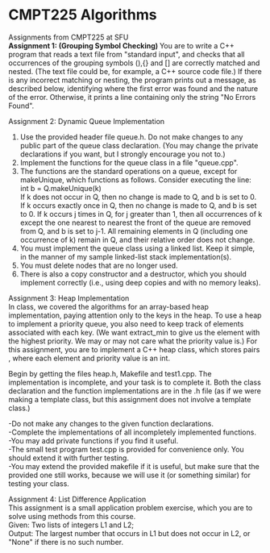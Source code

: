 # CMPT225 Algorithms
Assignments from CMPT225 at SFU    
<b>Assignment 1: (Grouping Symbol Checking)  </b>
You are to write a C++ program that reads a text file from "standard input", and checks that all occurrences of the grouping symbols (),{} and [] are correctly matched and nested. (The text file could be, for example, a C++ source code file.) If there is any incorrect matching or nesting, the program prints out a message, as described below, identifying where the first error was found and the nature of the error. Otherwise, it prints a line containing only the string "No Errors Found".
  
  
Assignment 2: Dynamic Queue Implementation  
1. Use the provided header file queue.h. Do not make changes to any public part of the queue class declaration. (You may change the private declarations if you want, but I strongly encourage you not to.)  
2. Implement the functions for the queue class in a file "queue.cpp".  
3. The functions are the standard operations on a queue, except for makeUnique, which functions as follows. Consider executing the line:  
             int b = Q.makeUnique(k)  
If k does not occur in Q, then no change is made to Q, and b is set to 0. If k occurs exactly once in Q, then no change is made to Q, and b is set to 0. If k occurs j times in Q, for j greater than 1, then all occurrences of k except the one nearest to nearest the front of the queue are removed from Q, and b is set to j-1. All remaining elements in Q (including one occurrence of k) remain in Q, and their relative order does not change.  
4. You must implement the queue class using a linked list. Keep it simple, in the manner of my sample linked-list stack implementation(s).  
5. You must delete nodes that are no longer used.  
6. There is also a copy constructor and a destructor, which you should implement correctly (i.e., using deep copies and with no memory leaks).  
  
  
Assignment 3: Heap Implementation  
In class, we covered the algorithms for an array-based heap implementation, paying attention only to the keys in the heap. To use a heap to implement a priority queue, you also need to keep track of elements associated with each key. (We want extract_min to give us the element with the highest priority. We may or may not care what the priority value is.) For this assignment, you are to implement a C++ heap class, which stores pairs , where each element and priority value is an int.

Begin by getting the files heap.h, Makefile and test1.cpp. The implementation is incomplete, and your task is to complete it. Both the class declaration and the function implementations are in the .h file (as if we were making a template class, but this assignment does not involve a template class.)  

-Do not make any changes to the given function declarations.  
-Complete the implementations of all incompletely implemented functions.  
-You may add private functions if you find it useful.  
-The small test program test.cpp is provided for convenience only. You should extend it with further testing.  
-You may extend the provided makefile if it is useful, but make sure that the provided one still works, because we will use it (or something similar) for testing your class.  
  
  
Assignment 4: List Difference Application  
This assignment is a small application problem exercise, which you are to solve using methods from this course.  
Given: Two lists of integers L1 and L2;  
Output: The largest number that occurs in L1 but does not occur in L2, or "None" if there is no such number.  

